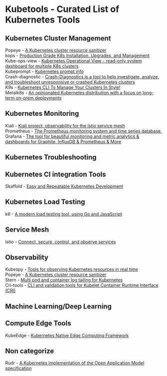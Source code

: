 # Kubetools - Curated List of Kubernetes Tools


## Kubernetes Cluster Management

Popeye - [A Kubernetes cluster resource sanitizer](https://github.com/derailed/popeye) <br>
kops - [Production Grade K8s Installation, Upgrades, and Management](https://github.com/kubernetes/kops) <br>
Kube-ops-view - [Kubernetes Operational View - read-only system dashboard for multiple K8s clusters](https://github.com/hjacobs/kube-ops-view) <br>
Kubeprompt - [Kubernetes prompt info](https://github.com/jlesquembre/kubeprompt) <br>
Crash-diagnostic - [Crash-Diagnostics is a tool to help investigate, analyze, and troubleshoot unresponsive or crashed Kubernetes clusters](https://github.com/vmware-tanzu/crash-diagnostics) <br>
K9s - [Kubernetes CLI To Manage Your Clusters In Style!](https://github.com/derailed/k9s) <br>
Metalk8s - [An opinionated Kubernetes distribution with a focus on long-term on-prem deployments](https://github.com/scality/metalk8s) <br>

## Kubernetes Monitoring
Kiali - [Kiali project, observability for the Istio service mesh](https://github.com/kiali/kiali) <br>
Prometheus - [The Prometheus monitoring system and time series database.](https://github.com/prometheus/prometheus) <br>
Grafana - [The tool for beautiful monitoring and metric analytics & dashboards for Graphite, InfluxDB & Prometheus & More](https://github.com/grafana/grafana)  <br>

## Kubernetes Troubleshooting

## Kubernetes CI integration Tools
Skaffold - [Easy and Repeatable Kubernetes Development](https://github.com/GoogleContainerTools/skaffold) <br>

## Kubernetes Load Testing
k6 - [A modern load testing tool, using Go and JavaScript](https://github.com/loadimpact/k6) <br>

## Service Mesh
Istio - [Connect, secure, control, and observe services](https://github.com/istio/istio) <br>

## Observability
Kubespy - [Tools for observing Kubernetes resources in real time](https://github.com/pulumi/kubespy) <br>
Popeye - [A Kubernetes cluster resource sanitizer](https://github.com/derailed/popeye?utm_sq=g9348xrxix) <br>
Stern - [Multi pod and container log tailing for Kubernetes](https://github.com/wercker/stern) <br>
Cri-tools - [CLI and validation tools for Kubelet Container Runtime Interface (CRI)](https://github.com/kubernetes-sigs/cri-tools) <br>

## Machine Learning/Deep Learning

## Compute Edge Tools
KubeEdge - [Kubernetes Native Edge Computing Framework](https://github.com/kubeedge/kubeedge) <br>

## Non categorize
Rudr - [A Kubernetes implementation of the Open Application Model specification](https://github.com/oam-dev/rudr) <br>
